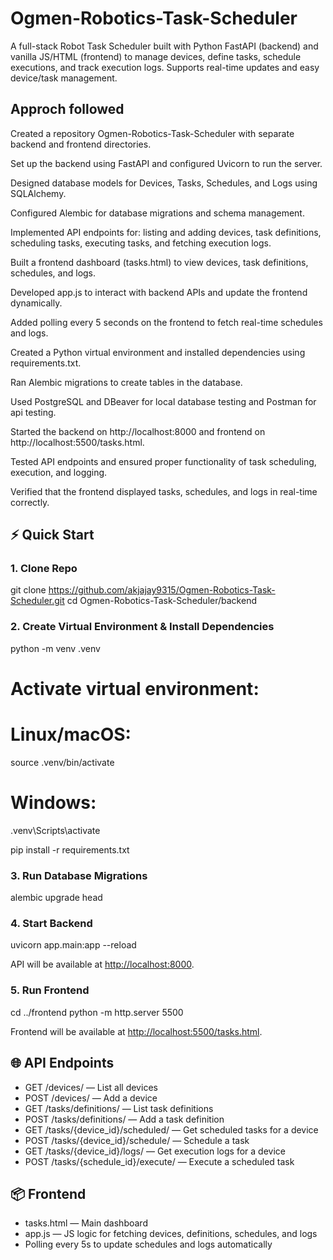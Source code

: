 # Ogmen-Robotics-Task-Scheduler
A full-stack Robot Task Scheduler built with Python FastAPI (backend) and vanilla JS/HTML (frontend) to manage devices, define tasks, schedule executions, and track execution logs. Supports real-time updates and easy device/task management.

## Approch followed
Created a repository Ogmen-Robotics-Task-Scheduler with separate backend and frontend directories.

Set up the backend using FastAPI and configured Uvicorn to run the server.

Designed database models for Devices, Tasks, Schedules, and Logs using SQLAlchemy.

Configured Alembic for database migrations and schema management.

Implemented API endpoints for: listing and adding devices, task definitions, scheduling tasks, executing tasks, and fetching execution logs.

Built a frontend dashboard (tasks.html) to view devices, task definitions, schedules, and logs.

Developed app.js to interact with backend APIs and update the frontend dynamically.

Added polling every 5 seconds on the frontend to fetch real-time schedules and logs.

Created a Python virtual environment and installed dependencies using requirements.txt.

Ran Alembic migrations to create tables in the database.

Used PostgreSQL and DBeaver for local database testing and Postman for api testing.

Started the backend on http://localhost:8000 and frontend on http://localhost:5500/tasks.html.

Tested API endpoints and ensured proper functionality of task scheduling, execution, and logging.

Verified that the frontend displayed tasks, schedules, and logs in real-time correctly.

## ⚡ Quick Start

### 1. Clone Repo

git clone https://github.com/akjajay9315/Ogmen-Robotics-Task-Scheduler.git
cd Ogmen-Robotics-Task-Scheduler/backend

### 2. Create Virtual Environment & Install Dependencies

python -m venv .venv

# Activate virtual environment:

# Linux/macOS:
source .venv/bin/activate

# Windows:
.venv\Scripts\activate

pip install -r requirements.txt


### 3. Run Database Migrations


alembic upgrade head

### 4. Start Backend

uvicorn app.main:app --reload


API will be available at [http://localhost:8000](http://localhost:8000).

### 5. Run Frontend

cd ../frontend
python -m http.server 5500


Frontend will be available at [http://localhost:5500/tasks.html](http://localhost:5500/tasks.html).

## 🌐 API Endpoints

* GET /devices/ — List all devices
* POST /devices/ — Add a device
* GET /tasks/definitions/ — List task definitions
* POST /tasks/definitions/ — Add a task definition
* GET /tasks/{device_id}/scheduled/ — Get scheduled tasks for a device
* POST /tasks/{device_id}/schedule/ — Schedule a task
* GET /tasks/{device_id}/logs/ — Get execution logs for a device
* POST /tasks/{schedule_id}/execute/ — Execute a scheduled task


## 📦 Frontend

* tasks.html — Main dashboard
* app.js — JS logic for fetching devices, definitions, schedules, and logs
* Polling every 5s to update schedules and logs automatically




